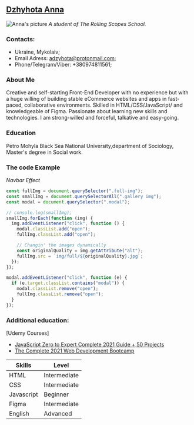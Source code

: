 ## [Dzhyhota Anna](https://github.com/AnnaDzig)
![Anna's picture](https://pbs.twimg.com/profile_images/1187491455708880901/WZFHU0dp_200x200.jpg)
_A student of The Rolling Scopes School._  

### Contacts:
 - Ukraine, Mykolaiv;
 - Email Adress: adzyhota@protonmail.com; 
 - Phone/Telegram/Viber: +380974811561;

### About Me
Creative and self-starting Front-End Developer with no experience but with a huge willing of building stable eCommerce websites and apps in fast-paced, collaborative environments. Skilled in HTML/CSS/JavaScript/ and knowledgeable of Figma. Passionate about learning new skills and technologies. I am strong-willed and forceful, talkative and easy-going.

### Education
Petro Mohyla Black Sea National University,department of Sociology, Master's degree in Social work.
### The code Example
_Navbar Effect_
```javascript
const fullImg = document.querySelector(".full-img");
const smallImg = document.querySelectorAll(".gallery img");
const modal = document.querySelector(".modal");

// console.log(smallImg);
smallImg.forEach(function (img) {
  img.addEventListener("click", function () {
    modal.classList.add("open");
    fullImg.classList.add("open");

    // Changin' the images dynamically
    const originalQuality = img.getAttribute("alt");
    fullImg.src = `img/full/${originalQuality}.jpg`;
  });
});

modal.addEventListener("click", function (e) {
  if (e.target.classList.contains("modal")) {
    modal.classList.remove("open");
    fullImg.classList.remove("open");
  }
});
```
### Additional education: 
[Udemy Courses] 
*  [JavaScript Zero to Expert Complete 2021 Guide + 50 Projects](https://www.udemy.com/course/javascript-zero-to-expert-the-complete-modern-guide-build-real-apps)
*  [The Complete 2021 Web Development Bootcamp](https://www.udemy.com/course/the-complete-web-development-bootcamp)

**Skills**   | **Level**
------------ | -------------
HTML         | Intermediate
CSS          | Intermediate
Javascript   | Beginner
Figma        | Intermediate
English      | Advanced
